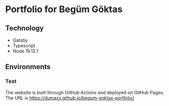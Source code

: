 # Portfolio for Begüm Göktas

## Technology

- Gatsby
- Typescript
- Node 18.12.1

## Environments

### Test

The website is built through GitHub Actions and deployed on GitHub Pages.
The URL is https://dumazy.github.io/begum-goktas-portfolio/
